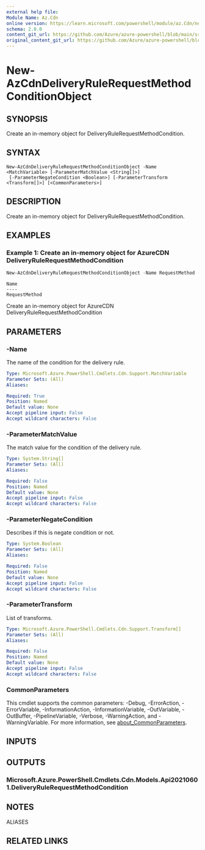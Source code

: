 ```yaml
---
external help file:
Module Name: Az.Cdn
online version: https://learn.microsoft.com/powershell/module/az.Cdn/new-AzCdnDeliveryRuleRequestMethodConditionObject
schema: 2.0.0
content_git_url: https://github.com/Azure/azure-powershell/blob/main/src/Cdn/help/New-AzCdnDeliveryRuleRequestMethodConditionObject.md
original_content_git_url: https://github.com/Azure/azure-powershell/blob/main/src/Cdn/help/New-AzCdnDeliveryRuleRequestMethodConditionObject.md
---
```


# New-AzCdnDeliveryRuleRequestMethodConditionObject

## SYNOPSIS
Create an in-memory object for DeliveryRuleRequestMethodCondition.

## SYNTAX

```
New-AzCdnDeliveryRuleRequestMethodConditionObject -Name <MatchVariable> [-ParameterMatchValue <String[]>]
 [-ParameterNegateCondition <Boolean>] [-ParameterTransform <Transform[]>] [<CommonParameters>]
```

## DESCRIPTION
Create an in-memory object for DeliveryRuleRequestMethodCondition.

## EXAMPLES

### Example 1: Create an in-memory object for AzureCDN DeliveryRuleRequestMethodCondition
```powershell
New-AzCdnDeliveryRuleRequestMethodConditionObject -Name RequestMethod -ParameterMatchValue GET
```

```output
Name
----
RequestMethod
```

Create an in-memory object for AzureCDN DeliveryRuleRequestMethodCondition

## PARAMETERS

### -Name
The name of the condition for the delivery rule.

```yaml
Type: Microsoft.Azure.PowerShell.Cmdlets.Cdn.Support.MatchVariable
Parameter Sets: (All)
Aliases:

Required: True
Position: Named
Default value: None
Accept pipeline input: False
Accept wildcard characters: False
```

### -ParameterMatchValue
The match value for the condition of the delivery rule.

```yaml
Type: System.String[]
Parameter Sets: (All)
Aliases:

Required: False
Position: Named
Default value: None
Accept pipeline input: False
Accept wildcard characters: False
```

### -ParameterNegateCondition
Describes if this is negate condition or not.

```yaml
Type: System.Boolean
Parameter Sets: (All)
Aliases:

Required: False
Position: Named
Default value: None
Accept pipeline input: False
Accept wildcard characters: False
```

### -ParameterTransform
List of transforms.

```yaml
Type: Microsoft.Azure.PowerShell.Cmdlets.Cdn.Support.Transform[]
Parameter Sets: (All)
Aliases:

Required: False
Position: Named
Default value: None
Accept pipeline input: False
Accept wildcard characters: False
```

### CommonParameters
This cmdlet supports the common parameters: -Debug, -ErrorAction, -ErrorVariable, -InformationAction, -InformationVariable, -OutVariable, -OutBuffer, -PipelineVariable, -Verbose, -WarningAction, and -WarningVariable. For more information, see [about_CommonParameters](http://go.microsoft.com/fwlink/?LinkID=113216).

## INPUTS

## OUTPUTS

### Microsoft.Azure.PowerShell.Cmdlets.Cdn.Models.Api20210601.DeliveryRuleRequestMethodCondition

## NOTES

ALIASES

## RELATED LINKS

